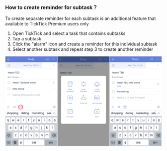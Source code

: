 ### How to create reminder for subtask？

To create separate reminder for each subtask is an additional feature that available to TickTick Premium users only  


1. Open TickTick and select a task that contains subtasks
2. Tap a subtask
3. Click the "alarm" icon and create a reminder for this individual subtask
4. Select another subtask and repeat step 3 to create another reminder


![](../ios/4.3/4.3.17.png)
